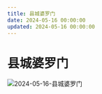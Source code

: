 ```yaml
---
title: 县城婆罗门
date: 2024-05-16 00:00:00
updated: 2024-05-16 00:00:00
---
```


# 县城婆罗门

![2024-05-16-县城婆罗门](assets/2024-05-16-县城婆罗门.jpeg)

